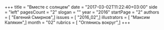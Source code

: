 +++
title = "Вместе с солнцем"
date = "2017-03-02T11:22:40+03:00"
side = "left"
pagesCount = "2"
slogan = ""
year = "2016"
startPage = "2"
authors = [ "Евгений Смирнов",]
issues = [ "2016_02",]
illustrators = [ "Максим Калякин",]
month = "02"
rubrics = [ "Оглянись вокруг",]
+++
